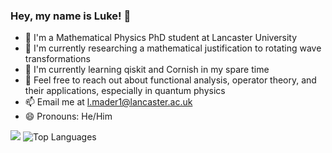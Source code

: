 ### Hey, my name is Luke! 👋

- 💼 I'm a Mathematical Physics PhD student at Lancaster University <br/>
- 🔭 I'm currently researching a mathematical justification to rotating wave transformations<br/>
- 🌱 I'm currently learning qiskit and Cornish in my spare time<br/>
- 💬 Feel free to reach out about functional analysis, operator theory, and their applications, especially in quantum physics<br/>
- 📫 Email me at l.mader1@lancaster.ac.uk<br/>
- 😄 Pronouns: He/Him<br/>

<!-- GitHub stats from https://github.com/anuraghazra/github-readme-stats -->
![](https://github-readme-stats.vercel.app/api?username=lukemader&theme=radical&hide_border=false&include_all_commits=true&count_private=true)
![Top Languages](https://github-readme-stats.vercel.app/api/top-langs/?username=lukemader&layout=compact)<br/>